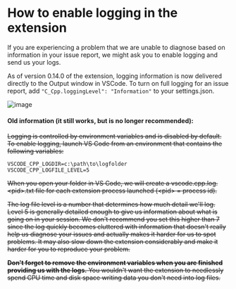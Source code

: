 # How to enable logging in the extension

If you are experiencing a problem that we are unable to diagnose based on information in your issue report, we might ask you to enable logging and send us your logs.

As of version 0.14.0 of the extension, logging information is now delivered directly to the Output window in VSCode. To turn on full logging for an issue report, add `"C_Cpp.loggingLevel": "Information"` to your settings.json.

![image](https://user-images.githubusercontent.com/12818240/31898313-b32ff284-b7cd-11e7-97f5-89df93b5d9de.png)

#### Old information (it still works, but is no longer recommended):

~~Logging is controlled by environment variables and is disabled by default. To enable logging, launch VS Code from an environment that contains the following variables:~~

```
VSCODE_CPP_LOGDIR=c:\path\to\logfolder
VSCODE_CPP_LOGFILE_LEVEL=5
```

~~When you open your folder in VS Code, we will create a vscode.cpp.log.\<pid\>.txt file for each extension process launched (\<pid\> = process id).~~

~~The log file level is a number that determines how much detail we'll log. Level 5 is generally detailed enough to give us information about what is going on in your session. We don't recommend you set this higher than 7 since the log quickly becomes cluttered with information that doesn't really help us diagnose your issues and actually makes it harder for us to spot problems. It may also slow down the extension considerably and make it harder for you to reproduce your problem.~~

~~**Don't forget to remove the environment variables when you are finished providing us with the logs.** You wouldn't want the extension to needlessly spend CPU time and disk space writing data you don't need into log files.~~
